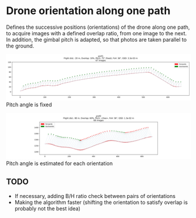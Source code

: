 # Drone orientation along one path

Defines the successive positions (orientations) of the drone along one path, to acquire images with a defined overlap ratio, from one image to the next.
In addition, the gimbal pitch is adapted, so that photos are taken parallel to the ground.

![prof1](/drone_orientation/prof1_orientations.svg)
Pitch angle is fixed

![prof2](/drone_orientation/prof2_orientations.svg)
Pitch angle is estimated for each orientation

## TODO

* If necessary, adding B/H ratio check between pairs of orientations
* Making the algorithm faster (shifting the orientation to satisfy overlap is probably not the best idea)
